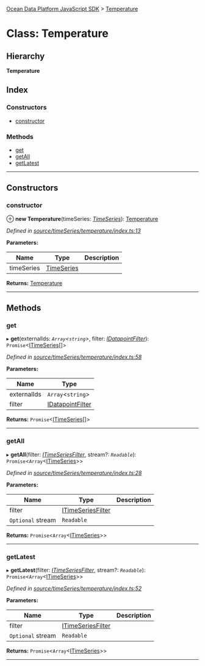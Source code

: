 [Ocean Data Platform JavaScript SDK](../README.md) > [Temperature](../classes/temperature.md)

# Class: Temperature

## Hierarchy

**Temperature**

## Index

### Constructors

* [constructor](temperature.md#constructor)

### Methods

* [get](temperature.md#get)
* [getAll](temperature.md#getall)
* [getLatest](temperature.md#getlatest)

---

## Constructors

<a id="constructor"></a>

###  constructor

⊕ **new Temperature**(timeSeries: *[TimeSeries](timeseries.md)*): [Temperature](temperature.md)

*Defined in [source/timeSeries/temperature/index.ts:13](https://github.com/C4IROcean/ODP-sdk-js/blob/d16dc4d/source/timeSeries/temperature/index.ts#L13)*

**Parameters:**

| Name | Type | Description |
| ------ | ------ | ------ |
| timeSeries | [TimeSeries](timeseries.md) |   |

**Returns:** [Temperature](temperature.md)

___

## Methods

<a id="get"></a>

###  get

▸ **get**(externalIds: *`Array`<`string`>*, filter: *[IDatapointFilter](../interfaces/idatapointfilter.md)*): `Promise`<[ITimeSeries](../interfaces/itimeseries.md)[]>

*Defined in [source/timeSeries/temperature/index.ts:58](https://github.com/C4IROcean/ODP-sdk-js/blob/d16dc4d/source/timeSeries/temperature/index.ts#L58)*

**Parameters:**

| Name | Type |
| ------ | ------ |
| externalIds | `Array`<`string`> |
| filter | [IDatapointFilter](../interfaces/idatapointfilter.md) |

**Returns:** `Promise`<[ITimeSeries](../interfaces/itimeseries.md)[]>

___
<a id="getall"></a>

###  getAll

▸ **getAll**(filter: *[ITimeSeriesFilter](../interfaces/itimeseriesfilter.md)*, stream?: *`Readable`*): `Promise`<`Array`<[ITimeSeries](../interfaces/itimeseries.md)>>

*Defined in [source/timeSeries/temperature/index.ts:28](https://github.com/C4IROcean/ODP-sdk-js/blob/d16dc4d/source/timeSeries/temperature/index.ts#L28)*

**Parameters:**

| Name | Type | Description |
| ------ | ------ | ------ |
| filter | [ITimeSeriesFilter](../interfaces/itimeseriesfilter.md) |   |
| `Optional` stream | `Readable` |

**Returns:** `Promise`<`Array`<[ITimeSeries](../interfaces/itimeseries.md)>>

___
<a id="getlatest"></a>

###  getLatest

▸ **getLatest**(filter: *[ITimeSeriesFilter](../interfaces/itimeseriesfilter.md)*, stream?: *`Readable`*): `Promise`<`Array`<[ITimeSeries](../interfaces/itimeseries.md)>>

*Defined in [source/timeSeries/temperature/index.ts:52](https://github.com/C4IROcean/ODP-sdk-js/blob/d16dc4d/source/timeSeries/temperature/index.ts#L52)*

**Parameters:**

| Name | Type | Description |
| ------ | ------ | ------ |
| filter | [ITimeSeriesFilter](../interfaces/itimeseriesfilter.md) |   |
| `Optional` stream | `Readable` |

**Returns:** `Promise`<`Array`<[ITimeSeries](../interfaces/itimeseries.md)>>

___

